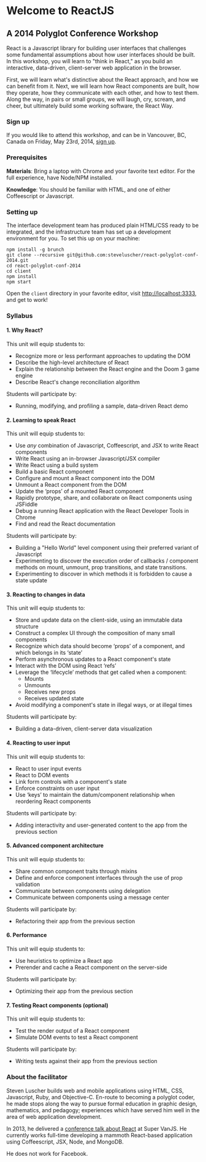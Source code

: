 # Welcome to ReactJS
## A 2014 Polyglot Conference Workshop

React is a Javascript library for building user interfaces that challenges some fundamental assumptions about how user interfaces should be built. In this workshop, you will learn to "think in React," as you build an interactive, data-driven, client-server web application in the browser.

First, we will learn what's distinctive about the React approach, and how we can benefit from it. Next, we will learn how React components are built, how they operate, how they communicate with each other, and how to test them. Along the way, in pairs or small groups, we will laugh, cry, scream, and cheer, but ultimately build some working software, the React Way.

### Sign up

If you would like to attend this workshop, and can be in Vancouver, BC, Canada on Friday, May 23rd, 2014, [sign up](http://www.polyglotconf.com/#workshop-reactjs).

### Prerequisites

**Materials**: Bring a laptop with Chrome and your favorite text editor. For the full experience, have Node/NPM installed.

**Knowledge**: You should be familiar with HTML, and one of either Coffeescript or Javascript.

### Setting up

The interface development team has produced plain HTML/CSS ready to be integrated, and the infrastructure team has set up a development environment for you. To set this up on your machine:

    npm install -g brunch
    git clone --recursive git@github.com:steveluscher/react-polyglot-conf-2014.git
    cd react-polyglot-conf-2014
    cd client
    npm install
    npm start

Open the `client` directory in your favorite editor, visit <http://localhost:3333>, and get to work!

### Syllabus

#### 1. Why React?

This unit will equip students to:

* Recognize more or less performant approaches to updating the DOM
* Describe the high-level architecture of React
* Explain the relationship between the React engine and the Doom 3 game engine
* Describe React's change reconciliation algorithm

Students will participate by:

* Running, modifying, and profiling a sample, data-driven React demo

#### 2. Learning to speak React

This unit will equip students to:

* Use _any_ combination of Javascript, Coffeescript, and JSX to write React components
* Write React using an in-browser Javascript/JSX compiler
* Write React using a build system
* Build a basic React component
* Configure and mount a React component into the DOM
* Unmount a React component from the DOM
* Update the ‘props’ of a mounted React component
* Rapidly prototype, share, and collaborate on React components using JSFiddle
* Debug a running React application with the React Developer Tools in Chrome
* Find and read the React documentation

Students will participate by:

* Building a "Hello World" level component using their preferred variant of Javascript
* Experimenting to discover the execution order of callbacks / component methods on mount, unmount, prop transitions, and state transitions.
* Experimenting to discover in which methods it is forbidden to cause a state update

#### 3. Reacting to changes in data

This unit will equip students to:

* Store and update data on the client-side, using an immutable data structure
* Construct a complex UI through the composition of many small components
* Recognize which data should become ‘props’ of a component, and which belongs in its ‘state’
* Perform asynchronous updates to a React component's state
* Interact with the DOM using React ‘refs’
* Leverage the ‘lifecycle’ methods that get called when a component:
  * Mounts
  * Unmounts
  * Receives new props
  * Receives updated state
* Avoid modifying a component's state in illegal ways, or at illegal times

Students will participate by:

* Building a data-driven, client-server data visualization

#### 4. Reacting to user input

This unit will equip students to:

* React to user input events
* React to DOM events
* Link form controls with a component's state
* Enforce constraints on user input
* Use ‘keys’ to maintain the datum/component relationship when reordering React components

Students will participate by:

* Adding interactivity and user-generated content to the app from the previous section

#### 5. Advanced component architecture

This unit will equip students to:

* Share common component traits through mixins
* Define and enforce component interfaces through the use of prop validation
* Communicate between components using delegation
* Communicate between components using a message center

Students will participate by:

* Refactoring their app from the previous section

#### 6. Performance

This unit will equip students to:

* Use heuristics to optimize a React app
* Prerender and cache a React component on the server-side

Students will participate by:

* Optimizing their app from the previous section

#### 7. Testing React components (optional)

This unit will equip students to:

* Test the render output of a React component
* Simulate DOM events to test a React component

Students will participate by:

* Writing tests against their app from the previous section

### About the facilitator

Steven Luscher builds web and mobile applications using HTML, CSS, Javascript, Ruby, and Objective-C. En-route to becoming a polyglot coder, he made stops along the way to pursue formal education in graphic design, mathematics, and pedagogy; experiences which have served him well in the area of web application development.

In 2013, he delivered a [conference talk about React](https://github.com/steveluscher/react-supervanjs-2013) at Super VanJS. He currently works full-time developing a mammoth React-based application using Coffeescript, JSX, Node, and MongoDB.

He does not work for Facebook.
